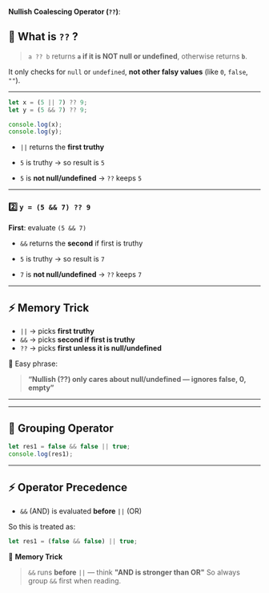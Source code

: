 **Nullish Coalescing Operator (`??`)**:
## 📝 What is `??` ?


> `a ?? b`
> returns **`a` if it is NOT null or undefined**,
> otherwise returns **`b`**.

It only checks for `null` or `undefined`, **not other falsy values** (like `0`, `false`, `""`).

---

```js
let x = (5 || 7) ?? 9;
let y = (5 && 7) ?? 9;

console.log(x);
console.log(y);
```

* `||` returns the **first truthy**
* `5` is truthy → so result is `5`

* `5` is **not null/undefined** → `??` keeps `5`

---

### 2️⃣ `y = (5 && 7) ?? 9`

**First**: evaluate `(5 && 7)`

* `&&` returns the **second** if first is truthy
* `5` is truthy → so result is `7`

* `7` is **not null/undefined** → `??` keeps `7`

---

## ⚡ Memory Trick

* `||` → picks **first truthy**
* `&&` → picks **second if first is truthy**
* `??` → picks **first unless it is null/undefined**

🧠 Easy phrase:

> **“Nullish (??) only cares about null/undefined — ignores false, 0, empty”**


---
---

## 📝 Grouping Operator

```js
let res1 = false && false || true;
console.log(res1);
```

---

## ⚡ Operator Precedence

* `&&` (AND) is evaluated **before** `||` (OR)

So this is treated as:

```js
let res1 = (false && false) || true;
```

🧠 **Memory Trick**

> `&&` runs **before** `||` — think **"AND is stronger than OR"**
> So always group `&&` first when reading.

